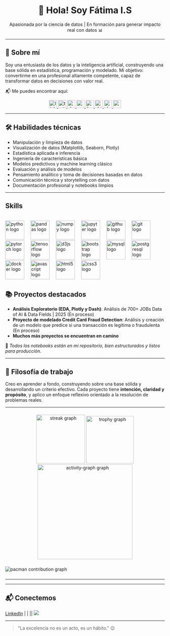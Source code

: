 <h1 align="center">👋 Hola! Soy Fátima I.S</h1>
<p align="center">
  Apasionada por la ciencia de datos | En formación para generar impacto real con datos 📊
</p>

---

## 🚀 Sobre mí
Soy una entusiasta de los datos y la inteligencia artificial, construyendo una base sólida en estadística, programación y modelado. Mi objetivo: convertirme en una profesional altamente competente, capaz de transformar datos en decisiones con valor real.

📬 Me puedes encontrar aquí:
<div align="center">
  <a href="https://www.linkedin.com/in/kumiko-aisaka" target="_blank">
    <img src="https://img.shields.io/static/v1?message=LinkedIn&logo=linkedin&label=&color=0077B5&logoColor=white&labelColor=&style=for-the-badge" height="25" alt="linkedin logo" />
  </a>
  <a href="https://www.twitch.tv/tu_usuario" target="_blank">
    <img src="https://img.shields.io/static/v1?message=Twitch&logo=twitch&label=&color=9146FF&logoColor=white&labelColor=&style=for-the-badge" height="25" alt="twitch logo" />
  </a>
  <a href="https://dev.to/kumichin" target="_blank">
    <img src="https://img.shields.io/static/v1?message=dev.to&logo=dev.to&label=&color=0A0A0A&logoColor=white&labelColor=&style=for-the-badge" height="25" alt="devto logo" />
  </a>
  <a href="https://www.youtube.com/@tu_usuario" target="_blank">
    <img src="https://img.shields.io/static/v1?message=Youtube&logo=youtube&label=&color=FF0000&logoColor=white&labelColor=&style=for-the-badge" height="25" alt="youtube logo" />
  </a>
  <a href="https://www.kaggle.com/fatimais" target="_blank">
    <img src="https://img.shields.io/static/v1?message=Kaggle&logo=kaggle&label=&color=20BEFF&logoColor=white&labelColor=&style=for-the-badge" height="25" alt="kaggle logo" />
  </a>
  <a href="https://www.drivendata.org/users/+Ku._mi-/" target="_blank">
    <img src="https://img.shields.io/static/v1?message=DrivenData&logo=data&label=&color=000000&logoColor=white&labelColor=&style=for-the-badge" height="25" alt="drivendata logo" />
  </a>
  <a href="https://www.datacamp.com/projects" target="_blank">
    <img src="https://img.shields.io/static/v1?message=DataCamp&logo=datacamp&label=&color=03EF62&logoColor=white&labelColor=&style=for-the-badge" height="25" alt="datacamp logo" />
  </a>
  <a href="Kumikoaisaka@gmail.com">
    <img src="https://img.shields.io/static/v1?message=Gmail&logo=gmail&label=&color=D14836&logoColor=white&labelColor=&style=for-the-badge" height="25" alt="gmail logo" />
  </a>
</div>



---

## 🛠️ Habilidades técnicas

- Manipulación y limpieza de datos  
- Visualización de datos (Matplotlib, Seaborn, Plotly)  
- Estadística aplicada e inferencia  
- Ingeniería de características básica  
- Modelos predictivos y machine learning clásico  
- Evaluación y análisis de modelos  
- Pensamiento analítico y toma de decisiones basadas en datos  
- Comunicación técnica y storytelling con datos  
- Documentación profesional y notebooks limpios

---

## Skills

<br clear="both">

<div align="left">
  <img src="https://skillicons.dev/icons?i=py" height="60" alt="python logo"  />
  <img width="12" />
  <img src="https://cdn.jsdelivr.net/gh/devicons/devicon/icons/pandas/pandas-original.svg" height="60" alt="pandas logo"  />
  <img width="12" />
  <img src="https://cdn.jsdelivr.net/gh/devicons/devicon/icons/numpy/numpy-original.svg" height="60" alt="numpy logo"  />
  <img width="12" />
  <img src="https://cdn.jsdelivr.net/gh/devicons/devicon/icons/jupyter/jupyter-original.svg" height="60" alt="jupyter logo"  />
  <img width="12" />
  <img src="https://skillicons.dev/icons?i=github" height="60" alt="github logo"  />
  <img width="12" />
  <img src="https://cdn.jsdelivr.net/gh/devicons/devicon/icons/git/git-original.svg" height="60" alt="git logo"  />
  <img width="12" />
  <img src="https://cdn.jsdelivr.net/gh/devicons/devicon/icons/pytorch/pytorch-original.svg" height="60" alt="pytorch logo"  />
  <img width="12" />
  <img src="https://cdn.jsdelivr.net/gh/devicons/devicon/icons/tensorflow/tensorflow-original.svg" height="60" alt="tensorflow logo"  />
  <img width="12" />
  <img src="https://cdn.jsdelivr.net/gh/devicons/devicon/icons/d3js/d3js-original.svg" height="60" alt="d3js logo"  />
  <img width="12" />
  <img src="https://cdn.jsdelivr.net/gh/devicons/devicon/icons/bootstrap/bootstrap-original.svg" height="60" alt="bootstrap logo"  />
  <img width="12" />
  <img src="https://cdn.jsdelivr.net/gh/devicons/devicon/icons/mysql/mysql-original.svg" height="60" alt="mysql logo"  />
  <img width="12" />
  <img src="https://cdn.jsdelivr.net/gh/devicons/devicon/icons/postgresql/postgresql-original.svg" height="60" alt="postgresql logo"  />
  <img width="12" />
  <img src="https://cdn.jsdelivr.net/gh/devicons/devicon/icons/docker/docker-original.svg" height="60" alt="docker logo"  />
  <img width="12" />
  <img src="https://cdn.jsdelivr.net/gh/devicons/devicon/icons/javascript/javascript-original.svg" height="60" alt="javascript logo"  />
  <img width="12" />
  <img src="https://cdn.jsdelivr.net/gh/devicons/devicon/icons/html5/html5-original.svg" height="60" alt="html5 logo"  />
  <img width="12" />
  <img src="https://cdn.jsdelivr.net/gh/devicons/devicon/icons/css3/css3-original.svg" height="60" alt="css3 logo"  />
</div>

## 📚 Proyectos destacados

- **Análisis Exploratorio (EDA, Plotly y Dash)**: Análisis de 700+ JOBs Data of AI & Data Fields | 2025 (En proceso)
- **Proyecto de modelado Credit Card Fraud Detection**: Análisis y creación de un modelo que predice si una transacción es legitima o fraudulenta (En proceso)
- **Muchos más proyectos se encuentran en camino**

🔗 *Todos los notebooks están en mi repositorio, bien estructurados y listos para producción.*

---

## 🌱 Filosofía de trabajo
Creo en aprender a fondo, construyendo sobre una base sólida y desarrollando un criterio efectivo. Cada proyecto tiene **intención, claridad y propósito**, y aplico un enfoque reflexivo orientado a la resolución de problemas reales.

---



###

<div align="center">
  <img src="https://streak-stats.demolab.com?user=kumichin&locale=en&mode=daily&theme=tokyonight&hide_border=false&border_radius=20&order=3" height="154" alt="streak graph"  />
  <img src="https://github-profile-trophy.vercel.app?username=kumichin&theme=tokyonight&column=-1&row=1&margin-w=8&margin-h=8&no-bg=false&no-frame=false&order=4" height="150" alt="trophy graph"  />
  <img src="https://github-readme-activity-graph.vercel.app/graph?username=kumichin&radius=16&theme=tokyo-night&area=true&order=5&hide_border=false&hide_title=true" height="300" alt="activity-graph graph"  />
</div>

###

<picture>
  <source media="(prefers-color-scheme: dark)" srcset="https://raw.githubusercontent.com/kumichin/kumichin/output/pacman-contribution-graph-dark.svg">
  <source media="(prefers-color-scheme: light)" srcset="https://raw.githubusercontent.com/kumichin/kumichin/output/pacman-contribution-graph.svg">
  <img alt="pacman contribution graph" src="https://raw.githubusercontent.com/kumichin/kumichin/output/pacman-contribution-graph.svg">
</picture>

###

---

---

## 📬 Conectemos
[LinkedIn](www.linkedin.com/in/kumiko-aisaka) |  | 
|| ![](https://komarev.com/ghpvc/?username=kumichin&color=006bed)

---

> "La excelencia no es un acto, es un hábito." 😉


